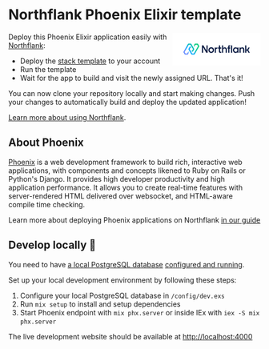 # Northflank Phoenix Elixir template

<a target="_blank" rel="noopener noreferrer" href="https://www.northflank.com">
    <img alt="Northflank" align="right" src="/media/logo.svg" width="35%" />
</a>

Deploy this Phoenix Elixir application easily with [Northflank](https://www.northflank.com):

- Deploy the [stack template](https://northflank.com/stacks/deploy-phoenix-elixir) to your account
- Run the template
- Wait for the app to build and visit the newly assigned URL. That's it!

You can now clone your repository locally and start making changes. Push your changes to automatically build and deploy the updated application!

[Learn more about using Northflank](https://northflank.com/docs/).

## About Phoenix

[Phoenix](https://www.phoenixframework.org/) is a web development framework to build rich, interactive web applications, with components and concepts likened to Ruby on Rails or Python's Django. It provides high developer productivity and high application performance. It allows you to create real-time features with server-rendered HTML delivered over websocket, and HTML-aware compile time checking.

Learn more about deploying Phoenix applications on Northflank [in our guide](https://northflank.com/guides/deploy-your-phoenix-elixir-app-on-northflank)

## Develop locally 🚀

You need to have [a local PostgreSQL database](https://hexdocs.pm/phoenix/installation.html#postgresql) [configured and running](https://hexdocs.pm/phoenix/mix_tasks.html#mix-ecto-create).

Set up your local development environment by following these steps:

1. Configure your local PostgreSQL database in `/config/dev.exs`
2. Run `mix setup` to install and setup dependencies
3. Start Phoenix endpoint with `mix phx.server` or inside IEx with `iex -S mix phx.server`

The live development website should be available at [http://localhost:4000](http://localhost:4000)